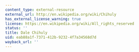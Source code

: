 ```yaml
---
content_type: external-resource
external_url: http://en.wikipedia.org/wiki/Chihuly
has_external_license_warning: true
license: https://en.wikipedia.org/wiki/All_rights_reserved
status: ''
title: Dale Chihuly
uid: eab88a1f-7371-412b-9232-4f7a34568d7d
wayback_url: ''
---
```

